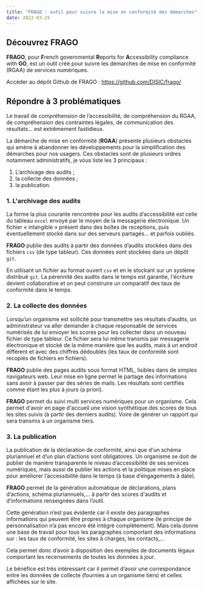 ```yaml
---
title: "FRAGO : outil pour suivre la mise en conformité des démarches"
date: 2022-03-25
---
```


## Découvrez FRAGO

**FRAGO**, pour **F**rench governmental **R**eports for **A**ccessibility compliance with **GO**, est un outil créé pour suivre les démarches de mise en conformité (RGAA) de services numériques.

Accéder au dépôt Github de FRAGO : <https://github.com/DISIC/frago/>

## Répondre à 3 problématiques

Le travail de compréhension de l’accessibilité, de compréhension du RGAA, de compréhension des contraintes légales, de communication des résultats… est extrêmement fastidieux.

La démarche de mise en conformité (**RGAA**) présente plusieurs obstacles qui amène à abandonner les développements pour la simplification des démarches pour nos usagers. Ces obstacles sont de plusieurs ordres notamment administratifs, je vous liste les 3 principaux :

1. L’archivage des audits ;
2. la collecte des données ;
3. la publication.

### 1. L'archivage des audits

La forme la plus courante rencontrée pour les audits d’accessibilité est celle du tableau `excel` envoyé par le moyen de la messagerie électronique. Un fichier « intangible » présent dans des boîtes de receptions, puis éventuellement stocké dans sur des serveurs partagés… et parfois oubliés.

**FRAGO** publie des audits à partir des données d’audits stockées dans des fichiers `csv` (de type tableur). Ces données sont stockées dans un dépôt `git`.

En utilisant un fichier au format ouvert `csv` et en le stockant sur un système distribué `git`. La pérennité des audits dans le temps est garantie, l'écriture devient collaborative et on peut construire un comparatif des taux de conformité dans le temps.

### 2. La collecte des données

Lorsqu’un organisme est sollicité pour transmettre ses résultats d’audits, un administrateur va aller demander à chaque responsable de services numérisés de lui envoyer les scores pour les collecter dans un nouveau fichier de type tableur. Ce fichier sera lui même transmis par messagerie électronique et stocké de la même manière que les audits, mais à un endroit différent et avec des chiffres dédoublés (les taux de conformité sont recopiés de fichiers en fichiers).

**FRAGO** publie des pages audits sous format HTML, lisibles dans de simples navigateurs web. Leur mise en ligne permet le partage des informations sans avoir à passer par des séries de mails. Les résultats sont certifiés comme étant les plus à jours (a priori).

**FRAGO** permet du suivi multi services numériques pour un organisme. Cela permet d'avoir en page d'accueil une vision synthétique des scores de tous les sites suivis (à partir des derniers audits). Voire de générer un rapport qui sera transmis à un organisme tiers.

### 3. La publication

La publication de la déclaration de conformité, ainsi que d'un schéma pluriannuel et d’un plan d’actions sont obligatoires. Un organisme se doit de publier de manière transparente le niveau d’accessibilité de ses services numériques, mais aussi de publier les actions et la politique mises en place pour améliorer l’accessibilité dans le temps (à base d’engagements à date).

**FRAGO** permet de la génération automatique de déclarations, plans d’actions, schéma pluriannuels,… à partir des scores d'audits et d’informations renseignées dans l’outil.

Cette génération n’est pas évidente car il existe des paragraphes informations qui peuvent être propres à chaque organisme (le principe de personnalisation n’a pas encore été intégré complètement). Mais cela donne une base de travail pour tous les paragraphes comportant des informations sur : les taux de conformité, les sites à charges, les contacts,…

Cela permet donc d’avoir à disposition des exemples de documents légaux comportant les recensements de toutes les données à jour.

Le bénéfice est très intéressant car il permet d’avoir une correspondance entre les données de collecte (fournies à un organisme tiers) et celles affichées sur le site.
